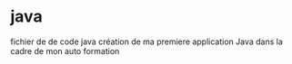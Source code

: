 # java
fichier de de code java
création de ma premiere application Java
dans la cadre de mon auto formation
